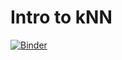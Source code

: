 # Intro to kNN

[![Binder](https://mybinder.org/badge_logo.svg)](https://mybinder.org/v2/gh/TheRealJavioli/ml-physics-notebooks/HEAD?labpath=intro_knn%2Fintro_knn.ipynb)